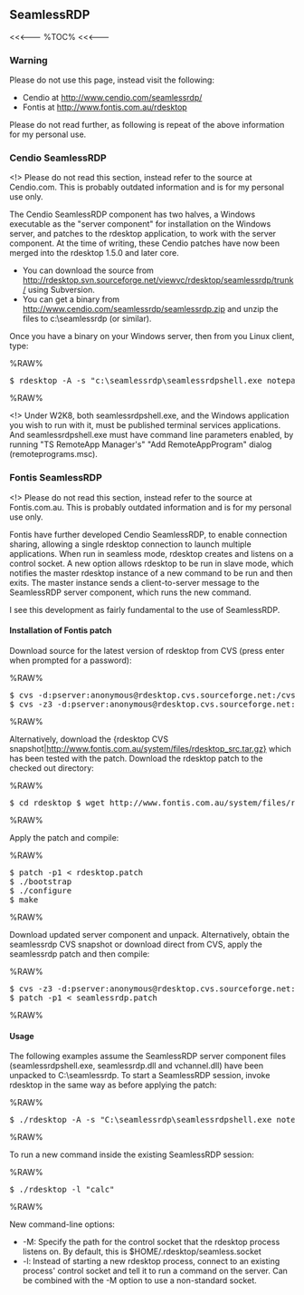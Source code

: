 ## SeamlessRDP

<<<---
%TOC%
<<<---

### Warning

Please do not use this page, instead visit the following:

   * Cendio at http://www.cendio.com/seamlessrdp/
   * Fontis at http://www.fontis.com.au/rdesktop

Please do not read further, as following is repeat of the above information for my personal use.

### Cendio SeamlessRDP

<!> Please do not read this section, instead refer to the source at Cendio.com.  This is probably outdated information and is for my personal use only.

The Cendio SeamlessRDP component has two halves, a Windows executable as the "server component" for installation on the Windows server, and patches to the rdesktop application, to work with the server component.  At the time of writing, these Cendio patches have now been merged into the rdesktop 1.5.0 and later core.

   * You can download the source from http://rdesktop.svn.sourceforge.net/viewvc/rdesktop/seamlessrdp/trunk/ using Subversion.
   * You can get a binary from http://www.cendio.com/seamlessrdp/seamlessrdp.zip and unzip the files to c:\seamlessrdp (or similar).

Once you have a binary on your Windows server, then from you Linux client, type:

%RAW%
<pre>
$ rdesktop -A -s "c:\seamlessrdp\seamlessrdpshell.exe notepad"
</pre>
%RAW%

<!> Under W2K8, both seamlessrdpshell.exe, and the Windows application you wish to run with it, must be published terminal services applications.  And seamlessrdpshell.exe must have command line parameters enabled, by running "TS RemoteApp Manager's" "Add RemoteAppProgram" dialog (remoteprograms.msc).

### Fontis SeamlessRDP

<!> Please do not read this section, instead refer to the source at Fontis.com.au.  This is probably outdated information and is for my personal use only.

Fontis have further developed Cendio SeamlessRDP, to enable connection sharing, allowing a single rdesktop connection to launch multiple applications.  When run in seamless mode, rdesktop creates and listens on a control socket.  A new option allows rdesktop to be run in slave mode, which notifies the master rdesktop instance of a new command to be run and then exits.  The master instance sends a client-to-server message to the SeamlessRDP server component, which runs the new command.

I see this development as fairly fundamental to the use of SeamlessRDP.

#### Installation of Fontis patch

Download source for the latest version of rdesktop from CVS (press enter when prompted for a password): 

%RAW%
<pre>
$ cvs -d:pserver:anonymous@rdesktop.cvs.sourceforge.net:/cvsroot/rdesktop login
$ cvs -z3 -d:pserver:anonymous@rdesktop.cvs.sourceforge.net:/cvsroot/rdesktop co -P rdesktop
</pre>
%RAW%

Alternatively, download the {rdesktop CVS snapshot|http://www.fontis.com.au/system/files/rdesktop_src.tar.gz} which has been tested with the patch.  Download the rdesktop patch to the checked out directory:

%RAW%
<pre>
$ cd rdesktop $ wget http://www.fontis.com.au/system/files/rdesktop.patch
</pre>
%RAW%

Apply the patch and compile:

%RAW%
<pre>
$ patch -p1 < rdesktop.patch
$ ./bootstrap
$ ./configure
$ make
</pre>
%RAW%

Download updated server component and unpack. Alternatively, obtain the seamlessrdp CVS snapshot or download direct from CVS, apply the seamlessrdp patch and then compile:

%RAW%
<pre>
$ cvs -z3 -d:pserver:anonymous@rdesktop.cvs.sourceforge.net:/cvsroot/rdesktop co -P seamlessrdp
$ patch -p1 < seamlessrdp.patch
</pre>
%RAW%

#### Usage

The following examples assume the SeamlessRDP server component files (seamlessrdpshell.exe, seamlessrdp.dll and vchannel.dll) have been unpacked to C:\seamlessrdp\. 
To start a SeamlessRDP session, invoke rdesktop in the same way as before applying the patch:

%RAW%
<pre>
$ ./rdesktop -A -s "C:\seamlessrdp\seamlessrdpshell.exe notepad" server
</pre>
%RAW%

To run a new command inside the existing SeamlessRDP session: 

%RAW%
<pre>
$ ./rdesktop -l "calc"
</pre>
%RAW%

New command-line options:

   * -M: Specify the path for the control socket that the rdesktop process listens on. By default, this is $HOME/.rdesktop/seamless.socket
   * -l: Instead of starting a new rdesktop process, connect to an existing process' control socket and tell it to run a command on the server. Can be combined with the -M option to use a non-standard socket.
